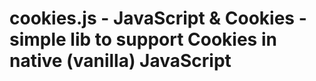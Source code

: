 # cookies.js - JavaScript &amp; Cookies - simple lib to support Cookies in native (vanilla) JavaScript
